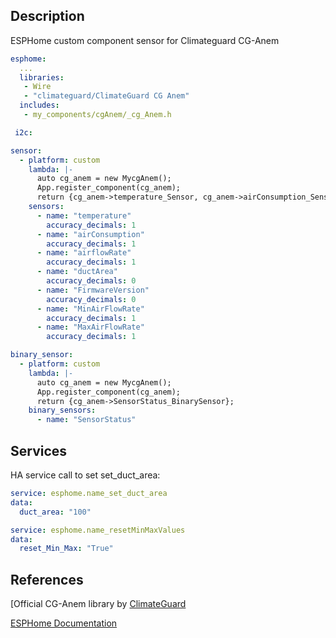 ## Description

ESPHome custom component sensor for Climateguard CG-Anem

```yaml
esphome:
  ...
  libraries:
   - Wire
   - "climateguard/ClimateGuard CG Anem"   
  includes:
   - my_components/cgAnem/_cg_Anem.h

 i2c:
```

```yaml
sensor:
  - platform: custom
    lambda: |-
      auto cg_anem = new MycgAnem();
      App.register_component(cg_anem);
      return {cg_anem->temperature_Sensor, cg_anem->airConsumption_Sensor, cg_anem->airflowRate_Sensor, cg_anem->ductArea_Sensor, cg_anem->FirmwareVersion_Sensor, cg_anem->MinAirFlowRate_Sensor, cg_anem->MaxAirFlowRate_Sensor};
    sensors:
      - name: "temperature"
        accuracy_decimals: 1
      - name: "airConsumption"
        accuracy_decimals: 1
      - name: "airflowRate"
        accuracy_decimals: 1
      - name: "ductArea"
        accuracy_decimals: 0
      - name: "FirmwareVersion"
        accuracy_decimals: 0
      - name: "MinAirFlowRate"
        accuracy_decimals: 1
      - name: "MaxAirFlowRate"
        accuracy_decimals: 1
```

```yaml
binary_sensor:
  - platform: custom
    lambda: |-
      auto cg_anem = new MycgAnem();
      App.register_component(cg_anem);
      return {cg_anem->SensorStatus_BinarySensor};
    binary_sensors:
      - name: "SensorStatus"
```

## Services

HA service call to set set_duct_area:

```yaml
service: esphome.name_set_duct_area 
data:
  duct_area: "100"

service: esphome.name_resetMinMaxValues
data:
  reset_Min_Max: "True"
```

## References

[Official CG-Anem library by [ClimateGuard](https://github.com/climateguard/CG-Anem)

[ESPHome Documentation](https://esphome.io/index.html)
